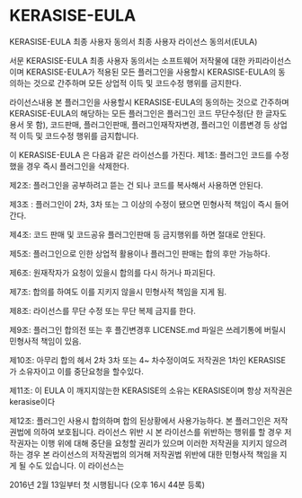 # KERASISE-EULA
KERASISE-EULA 최종 사용자 동의서
최종 사용자 라이선스 동의서(EULA)

서문
KERASISE-EULA 최종 사용자 동의서는 소프트웨어 저작물에 대한 카피라이선스이며 KERASISE-EULA가 적용된 모든 플러그인을 사용할시 KERASISE-EULA의 동의하는 것으로 간주하며 모든 상업적 이득 및 코드수정 행위를 금지한다.

라이선스내용
본 플러그인을 사용할시 KERASISE-EULA의 동의하는 것으로 간주하며 KERASISE-EULA의 해당하는 모든 플러그인은 플러그인 코드 무단수정(단 한 글자도 용서 못 함), 코드판매, 플러그인판매, 플러그인재작자변경, 플러그인 이름변경 등 상업적 이득 및 코드수정 행위를 금지합니다.

이 KERASISE-EULA 은 다음과 같은 라이선스를 가진다.
제1조: 플러그인 코드를 수정했을 경우 즉시 플러그인을 삭제한다.

제2조: 플러그인을 공부하려고 뜯는 건 되나 코드를 복사해서 사용하면 안된다.

제3조 : 플러그인이 2차, 3차 또는 그 이상의 수정이 됐으면 민형사적 책임이 즉시 들어간다.

제4조: 코드 판매 및 코드공유 플러그인판매 등 금지행위를 하면 절대로 안된다.

제5조: 플러그인으로 인한 상업적 활용이나 플러그인 판매는 합의 후만 가능하다.

제6조: 원재작자가 요청이 있을시 합의를 다시 하거나 파괴된다.

제7조: 합의를 하여도 이를 지키지 않을시 민형사적 책임을 지게 됨.

제8조: 라이선스를 무단 수정 또는 무단 복제 금지를 한다.

제9조: 플러그인 합의전 또는 후 플긴변경후 LICENSE.md 파일은 쓰레기통에 버릴시 민형사적 책임이 있음.

제10조: 아무리 합의 헤서 2차 3차 또는 4~ 차수정이여도 저작권은 1차인 KERASISE 가 소유자이고 이를 중단요청을 할수있다.

제11조: 이 EULA 이 깨지지않는한 KERASISE의 소유는 KERASISE이며 항상 저작권은 kerasise이다

제12조: 플러그인 사용시 합의하며 합의 된상황에서 사용가능하다.
본 플러그인은 저작권법에 의하여 보호됩니다. 라이선스 위반 시 본 라이선스를 위반하는 행위를 할 경우 저작권자는 이행 위에 대해 중단을 요청할 권리가 있으며 이러한 저작권을 지키지 않으려 하는 경우 본 라이선스의 저작권법의 의거해 저작권법 위반에 대한 민형사적 책임을 지게 될 수도 있습니다. 이 라이선스는

2016년 2월 13일부터 첫 시행됩니다 (오후 16시 44분 등록)
